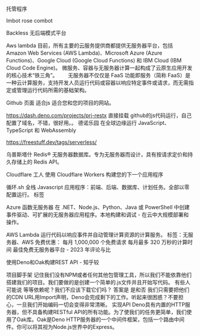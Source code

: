 托管程序  

Imbot  rose combot

Backless 无后端模式平台

Aws lambda
目前，所有主要的云服务提供商都提供无服务器平台，包括 Amazon Web Services (AWS Lambda)、Microsoft Azure (Azure Functions)、Google Cloud (Google Cloud Functions) 和 IBM Cloud (IBM Cloud Code Engine)。 微服务、容器与无服务器计算一起构成了云原生应用开发的核心技术“铁三角”。      
无服务器不仅仅是 FaaS
功能即服务（简称 FaaS）是一种云计算服务，支持开发人员运行代码或容器以响应特定事件或请求，而无需指定或管理运行代码所需的基础架构。




Github 页面   适合js
适合您和您的项目的网站。




https://dash.deno.com/projects/prj-restx
直接挂载 github的js代码运行，自己配置了域名，不错，很好用。。
德诺乐园
在全球边缘运行 JavaScript、TypeScript 和 WebAssembly



https://freestuff.dev/tags/serverless/


乌普斯塔什
Redis® 无服务器数据库。专为无服务器而设计，具有按请求定价和持久存储上的 Redis API。



Cloudflare 工人
使用 Cloudflare Workers 构建您的下一个应用程序



循环.sh
全栈 Javascript 应用程序：前端、后端、数据库、计划任务。全部以零配置运行。
标签



Azure 函数无服务器
在 .NET、Node.js、Python、Java 或 PowerShell 中创建事件驱动、可扩展的无服务器应用程序。本地构建和调试 - 在云中大规模部署和操作。




AWS Lambda
运行代码以响应事件并自动管理计算资源的计算服务。
标签：无服务器、AWS
免费优惠：
每月 1,000,000 个免费请求 每月最多 320 万秒的计算时间
最佳免费无服务器平台 - 2023 年评论与比


使用Deno和Oak构建REST API - 知乎较


项目脚手架
记住我们没有NPM或者任何其他包管理工具，所以我们不能依靠他们搭建我们的项目。我们要做的是创建一个简单的.js文件并且开始写代码。
有些人可能说
等等依赖呢？我们不应该下载它们吗？
答案是
是和否
我们只需要把他们的CDN URL用Import声明，Deno会完成剩下的工作。听起来很困惑？不要担心，一旦我们开始编码一切会变得非常清晰。
实现API
Deno具有内置的HTTP服务器，但不具备构建RESTful API的所有功能。为了使我们的任务更简单，我们使用了Oak库。Oak是Deno HTTP服务器的一个中间件框架，包括一个路由中间件。你可以将其视为Node.js世界中的Express。

